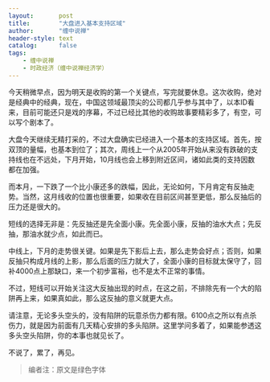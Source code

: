 ```yaml
---
layout:       post
title:        "大盘进入基本支持区域"
author:       "缠中说禅"
header-style: text
catalog:      false
tags:
    - 缠中说禅
    - 时政经济（缠中说禅经济学）
---
```


今天稍微早点，因为明天是收购的第一个关键点，写完就要休息。这次收购，绝对是经典中的经典，现在，中国这领域最顶尖的公司都几乎参与其中了，以本ID看来，目前可能还只是戏的序幕，不过已经比其他的收购故事要精彩多了，有空，可以写个剧本了。



大盘今天继续无精打采的，不过大盘确实已经进入一个基本的支持区域。首先，按双顶的量幅，也基本到位了；其次，周线上一个从2005年开始从来没有跌破的支持线也在不远处，下月开始，10月线也会上移到附近区间，诸如此类的支持因数都在加强。



而本月，一下跌了一个比小康还多的跌幅，因此，无论如何，下月肯定有反抽走势。当然，这月线收的位置也很重要，如果收在目前区间甚至更低，那么反抽后的压力还是很大的。



短线的选择无非是：先反抽还是先全面小康。先全面小康，反抽的油水大点；先反抽，那油水就少点，如此而已。



中线上，下月的走势很关键。如果是先下影后上去，那么走势会好点；否则，如果反抽只构成月线的上影，那么后面的压力就大了，全面小康的目标就太保守了，回补4000点上那缺口，来一个初步富裕，也不是太不正常的事情。



不过，短线可以开始关注这大反抽出现的时点，在这之前，不排除先有一个大的陷阱再上来，如果真如此，那么这反抽的意义就更大点。



请注意，无论多头空头的，没有陷阱的玩意杀伤力都有限。6100点之所以有点杀伤力，就是因为前面有几天精心安排的多头陷阱。这里学问多着了，如果能参透这多头空头陷阱，你的本事也就见长了。



不说了，累了，再见。



> 编者注：原文是绿色字体
